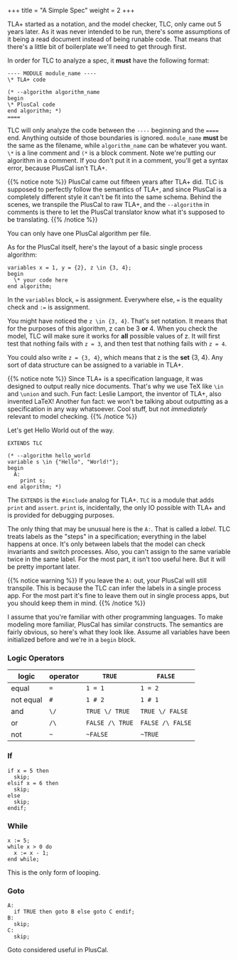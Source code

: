 +++
title = "A Simple Spec"
weight = 2
+++

TLA+ started as a notation, and the model checker, TLC, only came out 5 years later. As it was never intended to be run, there's some assumptions of it being a read document instead of being runable code. That means that there's a little bit of boilerplate we'll need to get through first.

In order for TLC to analyze a spec, it **must** have the following format:

``` tla
---- MODULE module_name ----
\* TLA+ code

(* --algorithm algorithm_name
begin
\* PlusCal code
end algorithm; *)
====
```

TLC will only analyze the code between the `----` beginning and the `====` end. Anything outside of those boundaries is ignored. `module_name` **must** be the same as the filename, while `algorithm_name` can be whatever you want. `\*` is a line comment and `(*` is a block comment. Note we're putting our algorithm in a comment. If you don't put it in a comment, you'll get a syntax error, because PlusCal isn't TLA+.

{{% notice note %}}
PlusCal came out fifteen years after TLA+ did. TLC is supposed to perfectly follow the semantics of TLA+, and since PlusCal is a completely different style it can't be fit into the same schema. Behind the scenes, we transpile the PlusCal to raw TLA+, and the `--algorithm` in comments is there to let the PlusCal translator know what it's supposed to be translating.
{{% /notice %}}

You can only have one PlusCal algorithm per file.

As for the PlusCal itself, here's the layout of a basic single process algorithm:

```
variables x = 1, y = {2}, z \in {3, 4};
begin
  \* your code here
end algorithm;
```

In the `variables` block, `=` is assignment. Everywhere else, `=` is the equality check and `:=` is assignment.

You might have noticed the `z \in {3, 4}`. That's set notation. It means that for the purposes of this algorithm, z can be 3 **or** 4. When you check the model, TLC will make sure it works for __all__ possible values of z. It will first test that nothing fails with `z = 3`, and then test that nothing fails with `z = 4`. 

You could also write `z = {3, 4}`, which means that z is the **set** {3, 4}. Any sort of data structure can be assigned to a variable in TLA+.

{{% notice note %}}
Since TLA+ is a specification language, it was designed to output really nice documents. That's why we use TeX like `\in` and `\union` and such. Fun fact: Leslie Lamport, the inventor of TLA+, also invented LaTeX! Another fun fact: we won't be talking about outputting as a specification in any way whatsoever. Cool stuff, but not _immediately_ relevant to model checking.
{{% /notice %}}

Let's get Hello World out of the way.

``` tla
EXTENDS TLC

(* --algorithm hello_world
variable s \in {"Hello", "World!"};
begin
  A:
    print s;
end algorithm; *)
```

The `EXTENDS` is the `#include` analog for TLA+. `TLC` is a module that adds `print` and `assert`. `print` is, incidentally, the only IO possible with TLA+ and is provided for debugging purposes.

The only thing that may be unusual here is the `A:`. That is called a _label_. TLC treats labels as the "steps" in a specification; everything in the label happens at once. It's only between labels that the model can check invariants and switch processes. Also, you can't assign to the same variable twice in the same label. For the most part, it isn't too useful here. But it will be pretty important later.

{{% notice warning %}}
If you leave the `A:` out, your PlusCal will still transpile. This is because the TLC can infer the labels in a single process app. For the most part it's fine to leave them out in single process apps, but you should keep them in mind.
{{% /notice %}}

I assume that you're familiar with other programming languages. To make modeling more familiar, PlusCal has similar constructs. The semantics are fairly obvious, so here's what they look like. Assume all variables have been initialized before and we're in a `begin` block.

### Logic Operators

logic | operator | `TRUE` | `FALSE`
------|--------|--------|-------
equal | `=` | `1 = 1` | `1 = 2`
not equal | `#` | `1 # 2` | `1 # 1`
and | `\/` | `TRUE \/ TRUE` | `TRUE \/ FALSE`
or | `/\` | `FALSE /\ TRUE` | `FALSE /\ FALSE`
not | `~` | `~FALSE` | `~TRUE`

### If

``` 
if x = 5 then
  skip;
elsif x = 6 then
  skip;
else
  skip;
endif;
```

### While

```
x := 5;
while x > 0 do
  x := x - 1;
end while;
```

This is the only form of looping.

### Goto

```
A:
  if TRUE then goto B else goto C endif;
B:
  skip;
C:
  skip;
```

Goto considered useful in PlusCal.
